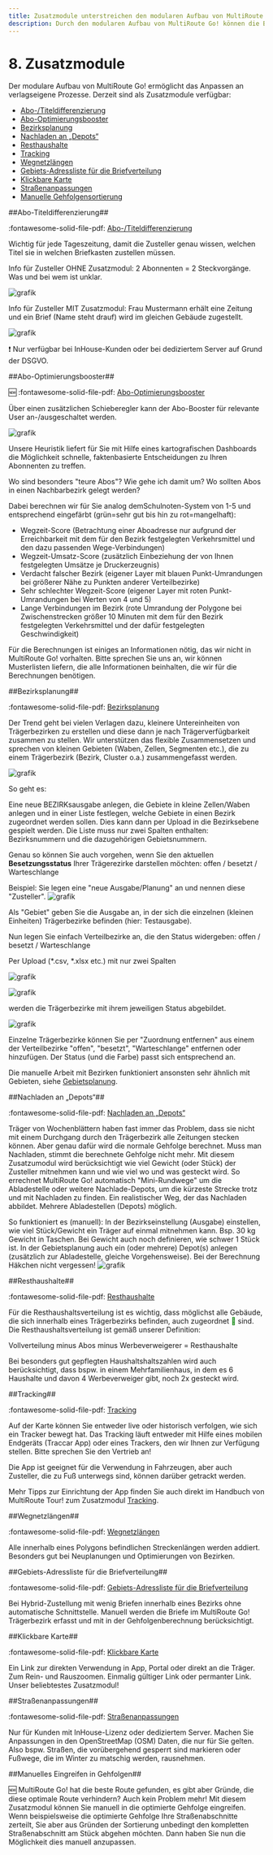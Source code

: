 ```yaml
---
title: Zusatzmodule unterstreichen den modularen Aufbau von MultiRoute Go! zur Abbildung Ihrer Prozesse
description: Durch den modularen Aufbau von MultiRoute Go! können die Bedürfnisse und Aufgabenstellungen der Verlage und Zustellorganisationen abgebildet werden. Die Zusatzmodule sind optional und jederzeit zubuchbar. Egal, ob Anzeigenblatt oder Hybrid-Zustellung. Mit MultiRoute Go! lässt sich alles abbilden - täglich aktualisiert.
---
```


# **8. Zusatzmodule**

Der modulare Aufbau von MultiRoute Go! ermöglicht das Anpassen an verlagseigene Prozesse. Derzeit sind als Zusatzmodule verfügbar:

- [Abo-/Titeldifferenzierung](#abo-titeldifferenzierung)
- [Abo-Optimierungsbooster](#abo-optimierungsbooster)
- [Bezirksplanung](#bezirksplanung)
- [Nachladen an „Depots“](#nachladen-an-depots)
- [Resthaushalte](#resthaushalte)
- [Tracking](#tracking)
- [Wegnetzlängen](#wegnetzlangen)
- [Gebiets-Adressliste für die Briefverteilung](#gebiets-adressliste-fur-die-briefverteilung)
- [Klickbare Karte](#klickbare-karte)
- [Straßenanpassungen](#straenanpassungen)
- [Manuelle Gehfolgensortierung](#manuelles-eingreifen-in-gehfolgen)

    
##Abo-Titeldifferenzierung##

:fontawesome-solid-file-pdf: [Abo-/Titeldifferenzierung](https://gbconsite.de/wp-content/uploads/2019/10/Abo-Titeldifferenzierung-MRGo-Zusatzmodul.pdf)

Wichtig für jede Tageszeitung, damit die Zusteller genau wissen, welchen Titel sie in welchen Briefkasten zustellen müssen. 

Info für Zusteller OHNE Zusatzmodul: 2 Abonnenten = 2 Steckvorgänge.
Was und bei wem ist unklar.

![grafik](https://user-images.githubusercontent.com/99329016/167622701-d5e9c356-2f1c-44c7-9bcb-5d6082243aa7.png "Anzahl der Abos")


Info für Zusteller MIT Zusatzmodul: Frau Mustermann erhält eine Zeitung und ein Brief (Name steht drauf) wird im gleichen Gebäude zugestellt.

![grafik](https://user-images.githubusercontent.com/99329016/167623220-48f5dec6-5d71-409d-ad18-5bde2256427a.png "differenziert nach Produkten und Info der Anzahl")

:exclamation: Nur verfügbar bei InHouse-Kunden oder bei dediziertem Server auf Grund der DSGVO.



##Abo-Optimierungsbooster##

🆕 :fontawesome-solid-file-pdf: [Abo-Optimierungsbooster](https://gbconsite.de/wp-content/uploads/2024/02/Abo-Optimierungsbooster.pdf)

Über einen zusätzlichen Schieberegler kann der Abo-Booster für relevante User an-/ausgeschaltet werden.

![grafik](https://github.com/user-attachments/assets/0b76d629-2aa7-4932-bd95-726e4fc8653e "Abo-Booster per Schieberegler aktivieren")

Unsere Heuristik liefert für Sie mit Hilfe eines kartografischen Dashboards die Möglichkeit schnelle, faktenbasierte Entscheidungen zu Ihren Abonnenten zu treffen. 

Wo sind besonders "teure Abos"? Wie gehe ich damit um?
Wo sollten Abos in einen Nachbarbezirk gelegt werden?

Dabei berechnen wir für Sie analog demSchulnoten-System von 1-5 und entsprechend eingefärbt (grün=sehr gut bis hin zu rot=mangelhaft):

- Wegzeit-Score (Betrachtung einer Aboadresse nur aufgrund der Erreichbarkeit mit dem für den Bezirk festgelegten Verkehrsmittel und den dazu passenden Wege-Verbindungen)
- Wegzeit-Umsatz-Score (zusätzlich Einbeziehung der von Ihnen festgelegten Umsätze je Druckerzeugnis)
- Verdacht falscher Bezirk (eigener Layer mit blauen Punkt-Umrandungen bei größerer Nähe zu Punkten anderer Verteilbezirke)
- Sehr schlechter Wegzeit-Score (eigener Layer mit roten Punkt-Umrandungen bei Werten von 4 und 5)
- Lange Verbindungen im Bezirk (rote Umrandung der Polygone bei Zwischenstrecken größer 10 Minuten mit dem für den Bezirk festgelegten Verkehrsmittel und der dafür festgelegten Geschwindigkeit)


Für die Berechnungen ist einiges an Informationen nötig, das wir nicht in MultiRoute Go! vorhalten. Bitte sprechen Sie uns an, wir können Musterlisten liefern, die alle Informationen beinhalten, die wir für die Berechnungen benötigen.




##Bezirksplanung##

:fontawesome-solid-file-pdf:  [Bezirksplanung](https://gbconsite.de/wp-content/uploads/2019/10/Bezirksplanung-MRGo-Zusatzmodul.pdf)

Der Trend geht bei vielen Verlagen dazu, kleinere Untereinheiten von Trägerbezirken zu erstellen und diese dann je nach Trägerverfügbarkeit zusammen zu stellen. Wir unterstützen das flexible Zusammensetzen und sprechen von kleinen Gebieten (Waben, Zellen, Segmenten etc.), die zu einem Trägerbezirk (Bezirk, Cluster o.a.) zusammengefasst werden. 

![grafik](https://user-images.githubusercontent.com/99329016/166670122-780d45a7-e1d7-4db6-ba07-d0add5704588.png "gleichfarbige kleine Einheiten gehören zu einer gemeinsamen größeren Einheit und werden gemeinsam und/oder einzeln berechnet")

So geht es:

Eine neue BEZIRKsausgabe anlegen, die Gebiete in kleine Zellen/Waben anlegen und in einer Liste festlegen, welche Gebiete in einen Bezirk zugeordnet werden sollen. Dies kann dann per Upload in die Bezirksebene gespielt werden. Die Liste muss nur zwei Spalten enthalten: Bezirksnummern und die dazugehörigen Gebietsnummern.


Genau so können Sie auch vorgehen, wenn Sie den aktuellen **Besetzungsstatus** Ihrer Trägerezirke darstellen möchten:
offen / besetzt / Warteschlange

Beispiel:
Sie legen eine "neue Ausgabe/Planung" an und nennen diese "Zusteller".
![grafik](https://github.com/gbconsite/MultiRoute-Go/assets/99329016/762c293e-5a11-4964-baa7-5c3724fb8456)

Als "Gebiet" geben Sie die Ausgabe an, in der sich die einzelnen (kleinen Einheiten) Trägerbezirke befinden (hier: Testausgabe).

Nun legen Sie einfach Verteilbezirke an, die den Status widergeben:
offen / besetzt / Warteschlange

Per Upload (*.csv, *.xlsx etc.) mit nur zwei Spalten 

![grafik](https://github.com/gbconsite/MultiRoute-Go/assets/99329016/a838b84d-ebcc-4d9e-ab5b-012829d3698d)

![grafik](https://github.com/gbconsite/MultiRoute-Go/assets/99329016/e7f18028-1a33-488c-a4f8-e62bd6133f6d)

werden die Trägerbezirke mit ihrem jeweiligen Status abgebildet. 

![grafik](https://github.com/gbconsite/MultiRoute-Go/assets/99329016/0fc0268e-b47a-4f78-893a-10d08d1d8dd6)

Einzelne Trägerbezirke können Sie per "Zuordnung entfernen" aus einem der Verteilbezirke "offen", "besetzt", "Warteschlange" entfernen oder hinzufügen. Der Status (und die Farbe) passt sich entsprechend an.

Die manuelle Arbeit mit Bezirken funktioniert ansonsten sehr ähnlich mit Gebieten, siehe [Gebietsplanung](https://go.multiroute.de/handbuch/gebietsplanung/).


##Nachladen an „Depots“##

:fontawesome-solid-file-pdf: [Nachladen an „Depots“](https://gbconsite.de/wp-content/uploads/2019/10/Abladeoptimierung-MRGo-Zusatzmodul.pdf)

Träger von Wochenblättern haben fast immer das Problem, dass sie nicht mit einem Durchgang durch den Trägerbezirk alle Zeitungen stecken können. Aber genau dafür wird die normale Gehfolge berechnet. Muss man Nachladen, stimmt die berechnete Gehfolge nicht mehr.
Mit diesem Zusatzumodul wird berücksichtigt wie viel Gewicht (oder Stück) der Zusteller mitnehmen kann und wie viel wo und was gesteckt wird. So errechnet MultiRoute Go! automatisch "Mini-Rundwege" um die Abladestelle oder weitere Nachlade-Depots, um die kürzeste Strecke trotz und mit Nachladen zu finden. 
Ein realistischer Weg, der das Nachladen abbildet.
Mehrere Abladestellen (Depots) möglich.

So funktioniert es (manuell):
In der Bezirkseinstellung (Ausgabe) einstellen, wie viel Stück/Gewicht ein Träger auf einmal mitnehmen kann. Bsp. 30 kg Gewicht in Taschen. Bei Gewicht auch noch definieren, wie schwer 1 Stück ist. 
In der Gebietsplanung auch ein (oder mehrere) Depot(s) anlegen (zusätzlich zur Abladestelle, gleiche Vorgehensweise). Bei der Berechnung Häkchen nicht vergessen!
![grafik](https://user-images.githubusercontent.com/99329016/181526036-eda10285-0c0e-4be1-a2aa-face92a8eee0.png)



##Resthaushalte##

:fontawesome-solid-file-pdf: [Resthaushalte](https://gbconsite.de/wp-content/uploads/2019/10/Resthaushalte-MRGo-Zusatzmodul.pdf)

Für die Resthaushaltsverteilung ist es wichtig, dass möglichst alle Gebäude, die sich innerhalb eines Trägerbezirks befinden, auch zugeordnet <span style="color: green;">&#x1f534;&#xfe0e;</span>  sind. Die Resthaushaltsverteilung ist gemäß unserer Definition:

Vollverteilung minus Abos minus Werbeverweigerer = Resthaushalte 

Bei besonders gut gepflegten Haushaltshaltszahlen wird auch berücksichtigt, dass bspw. in einem Mehrfamilienhaus, in dem es 6 Haushalte und davon 4 Werbeverweiger gibt, noch 2x gesteckt wird.


##Tracking##

:fontawesome-solid-file-pdf: [Tracking](https://gbconsite.de/wp-content/uploads/2024/02/Tracking-MRGo-Zusatzmodul.pdf)

Auf der Karte können Sie entweder live oder historisch verfolgen, wie sich ein Tracker bewegt hat. Das Tracking läuft entweder mit Hilfe eines mobilen Endgeräts (Traccar App) oder eines Trackers, den wir Ihnen zur Verfügung stellen. Bitte sprechen Sie den Vertrieb an!

Die App ist geeignet für die Verwendung in Fahrzeugen, aber auch Zusteller, die zu Fuß unterwegs sind, können darüber getrackt werden.

Mehr Tipps zur Einrichtung der App finden Sie auch direkt im Handbuch von MultiRoute Tour! zum Zusatzmodul [Tracking](https://tour.multiroute.de/handbuch/zusatzmodule/#tracking).


##Wegnetzlängen##

:fontawesome-solid-file-pdf: [Wegnetzlängen](https://gbconsite.de/wp-content/uploads/2019/10/Wegnetzl%C3%A4nge-MRGo-Zusatzmodul.pdf)

Alle innerhalb eines Polygons befindlichen Streckenlängen werden addiert. Besonders gut bei Neuplanungen und Optimierungen von Bezirken.


##Gebiets-Adressliste für die Briefverteilung##

:fontawesome-solid-file-pdf: [Gebiets-Adressliste für die Briefverteilung](https://gbconsite.de/wp-content/uploads/2019/10/Gebiets-Adressliste-MRGo-Zusatzmodul.pdf)

Bei Hybrid-Zustellung mit wenig Briefen innerhalb eines Bezirks ohne automatische Schnittstelle. Manuell werden die Briefe im MultiRoute Go! Trägerbezirk erfasst und mit in der Gehfolgenberechnung berücksichtigt.


##Klickbare Karte##

:fontawesome-solid-file-pdf: [Klickbare Karte](https://gbconsite.de/wp-content/uploads/2019/10/Klickbare-Karte-MultiRouteGo-Zusatzmodul.pdf)

Ein Link zur direkten Verwendung in App, Portal oder direkt an die Träger. Zum Rein- und Rauszoomen. Einmalig gültiger Link oder permanter Link. 
Unser beliebtestes Zusatzmodul!


##Straßenanpassungen##

:fontawesome-solid-file-pdf: [Straßenanpassungen](https://gbconsite.de/wp-content/uploads/2021/11/Strassenanpassungen-MRGo-Zusatzmodul.pdf)

Nur für Kunden mit InHouse-Lizenz oder dediziertem Server. Machen Sie Anpassungen in den OpenStreetMap (OSM) Daten, die nur für Sie gelten. Also bspw. Straßen, die vorübergehend gesperrt sind markieren oder Fußwege, die im Winter zu matschig werden, rausnehmen. 


##Manuelles Eingreifen in Gehfolgen##

 🆕 MultiRoute Go! hat die beste Route gefunden, es gibt aber Gründe, die diese optimale Route verhindern? Auch kein Problem mehr!  Mit diesem Zusatzmodul können Sie manuell in die optimierte Gehfolge eingreifen. Wenn beispielsweise die optimierte Gehfolge Ihre Straßenabschnitte zerteilt, Sie aber aus Gründen der Sortierung unbedingt den kompletten Straßenabschnitt am Stück abgehen möchten. Dann haben Sie nun die Möglichkeit dies manuell anzupassen.

